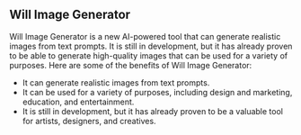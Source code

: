 ## Will Image Generator
Will Image Generator is a new AI-powered tool that can generate realistic images from text prompts. It is still in development, but it has already proven to be able to generate high-quality images that can be used for a variety of purposes.
Here are some of the benefits of Will Image Generator:
* It can generate realistic images from text prompts.
* It can be used for a variety of purposes, including design and marketing, education, and entertainment.
* It is still in development, but it has already proven to be a valuable tool for artists, designers, and creatives.
